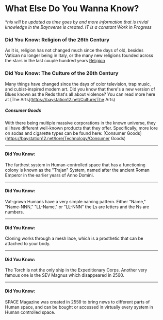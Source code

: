 # What Else Do You Wanna Know?

**his will be updated as time goes by and more information that is trivial knowledge in the Baynverse is created. IT is a constant Work in Progress*

### Did You Know: Religion of the 26th Century
As it is, religion has not changed much since the days of old, besides Vatican no longer being in Italy, or the many new religions founded across the stars in the last couple hundred years [Religion](https://baystation12.net/Culture/Religion)

### Did You Know: The Culture of the 26th Century

Many things have changed since the days of color television, trap music, and cubist-inspired modern art. Did you know that there's a new version of Blues known as the Reds that's all about violence? You can read more here at [The Arts](https://baystation12.net/Culture/The Arts)

##### Consumer Goods

With there being multiple massive corporations in the known universe, they all have different well-known products that they offer.  Specifically, more lore on sodas and cigarette types can be found here: [Consumer Goods](https://baystation12.net/lore/Technology/Consumer Goods)

____

#### Did You Know:

The farthest system in Human-controlled space that has a functioning colony is known as the "Trajan" System, named after the ancient 
Roman Emperor in the earlier years of Anno Domini.

____

#### Did You Know:

Vat-grown Humans have a very simple naming pattern. Either "Name," "Name-NNN," "LL-Name," or "LL-NNN" the Ls are letters and the Ns
are numbers. 

____

#### Did You Know:

Cloning works through a mesh lace, which is a prosthetic that can be attached to your body.

____

#### Did You Know:

The Torch is not the only ship in the Expeditionary Corps. Another very famous one is the SEV Magnus which disappeared in 2560. 

____

#### Did You Know: 

SPACE Magazine was created in 2559 to bring news to different parts of Human space, and can be bought or accessed in virtually every system in Human controlled space.

